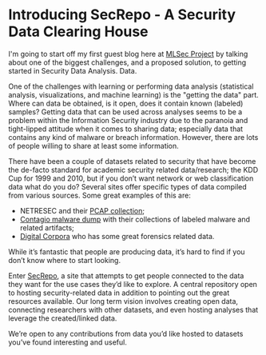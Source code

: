 # Introducing SecRepo - A Security Data Clearing House

I'm going to start off my first guest blog here at [MLSec Project](https://www.mlsecproject.org/blog/) by talking about one of the biggest challenges, and a proposed solution, to getting started in Security Data Analysis. Data.

One of the challenges with learning or performing data analysis (statistical analysis, visualizations, and machine learning) is the "getting the data" part. Where can data be obtained, is it open, does it contain known (labeled) samples? Getting data that can be used across analyses seems to be a problem within the Information Security industry due to the paranoia and tight-lipped attitude when it comes to sharing data; especially data that contains any kind of malware or breach information. However, there are lots of people willing to share at least some information.

There have been a couple of datasets related to security that have become the de-facto standard for academic security related data/research; the KDD Cup for 1999 and 2010, but if you don’t want network or web classification data what do you do? Several sites offer specific types of data compiled from various sources. Some great examples of this are:

* NETRESEC and their [PCAP collection](http://www.netresec.com/?page=PcapFiles);
* [Contagio malware dump](http://contagiodump.blogspot.com/) with their collections of labeled malware and related artifacts;
* [Digital Corpora](http://digitalcorpora.org/) who has some great forensics related data.

While it’s fantastic that people are producing data, it’s hard to find if you don’t know where to start looking.

Enter [SecRepo](http://secrepo.com), a site that attempts to get people connected to the data they want for the use cases they’d like to explore. A central repository open to hosting security-related data in addition to pointing out the great resources available. Our long term vision involves creating open data, connecting researchers with other datasets, and even hosting analyses that leverage the created/linked data.

We’re open to any contributions from data you’d like hosted to datasets you’ve found interesting and useful.
